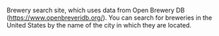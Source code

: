 Brewery search site, which uses data from Open Brewery DB (https://www.openbreveridb.org/).
You can search for breweries in the United States by the name of the city in which they are located.

